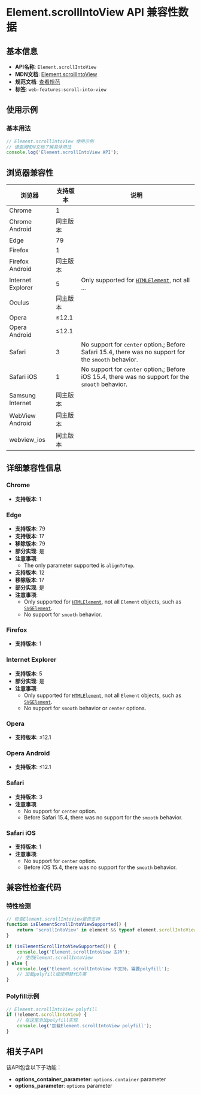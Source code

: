 # Element.scrollIntoView API 兼容性数据

## 基本信息

- **API名称**: `Element.scrollIntoView`
- **MDN文档**: [Element.scrollIntoView](https://developer.mozilla.org/docs/Web/API/Element/scrollIntoView)
- **规范文档**: [查看规范](https://drafts.csswg.org/cssom-view/#dom-element-scrollintoview)
- **标签**: `web-features:scroll-into-view`

## 使用示例

### 基本用法

```javascript
// Element.scrollIntoView 使用示例
// 请查阅MDN文档了解具体用法
console.log('Element.scrollIntoView API');
```

## 浏览器兼容性

| 浏览器 | 支持版本 | 说明 |
|--------|----------|------|
| Chrome | 1 |  |
| Chrome Android | 同主版本 |  |
| Edge | 79 |  |
| Firefox | 1 |  |
| Firefox Android | 同主版本 |  |
| Internet Explorer | 5 | Only supported for [`HTMLElement`](https://developer.mozilla.org/docs/Web/API/HTMLElement), not all ... |
| Oculus | 同主版本 |  |
| Opera | ≤12.1 |  |
| Opera Android | ≤12.1 |  |
| Safari | 3 | No support for `center` option.; Before Safari 15.4, there was no support for the `smooth` behavior. |
| Safari iOS | 1 | No support for `center` option.; Before iOS 15.4, there was no support for the `smooth` behavior. |
| Samsung Internet | 同主版本 |  |
| WebView Android | 同主版本 |  |
| webview_ios | 同主版本 |  |

## 详细兼容性信息

### Chrome

- **支持版本**: 1

### Edge

- **支持版本**: 79
- **支持版本**: 17
- **移除版本**: 79
- **部分实现**: 是
- **注意事项**:
  - The only parameter supported is `alignToTop`.
- **支持版本**: 12
- **移除版本**: 17
- **部分实现**: 是
- **注意事项**:
  - Only supported for [`HTMLElement`](https://developer.mozilla.org/docs/Web/API/HTMLElement), not all `Element` objects, such as [`SVGElement`](https://developer.mozilla.org/docs/Web/API/SVGElement).
  - No support for `smooth` behavior.

### Firefox

- **支持版本**: 1

### Internet Explorer

- **支持版本**: 5
- **部分实现**: 是
- **注意事项**:
  - Only supported for [`HTMLElement`](https://developer.mozilla.org/docs/Web/API/HTMLElement), not all `Element` objects, such as [`SVGElement`](https://developer.mozilla.org/docs/Web/API/SVGElement).
  - No support for `smooth` behavior or `center` options.

### Opera

- **支持版本**: ≤12.1

### Opera Android

- **支持版本**: ≤12.1

### Safari

- **支持版本**: 3
- **注意事项**:
  - No support for `center` option.
  - Before Safari 15.4, there was no support for the `smooth` behavior.

### Safari iOS

- **支持版本**: 1
- **注意事项**:
  - No support for `center` option.
  - Before iOS 15.4, there was no support for the `smooth` behavior.

## 兼容性检查代码

### 特性检测

```javascript
// 检查Element.scrollIntoView是否支持
function isElementScrollIntoViewSupported() {
    return 'scrollIntoView' in element && typeof element.scrollIntoView === 'function';
}

if (isElementScrollIntoViewSupported()) {
    console.log('Element.scrollIntoView 支持');
    // 使用Element.scrollIntoView
} else {
    console.log('Element.scrollIntoView 不支持，需要polyfill');
    // 加载polyfill或使用替代方案
}
```

### Polyfill示例

```javascript
// Element.scrollIntoView polyfill
if (!element.scrollIntoView) {
    // 在这里添加polyfill实现
    console.log('加载Element.scrollIntoView polyfill');
}
```

## 相关子API

该API包含以下子功能：

- **options_container_parameter**: `options.container` parameter
- **options_parameter**: `options` parameter

